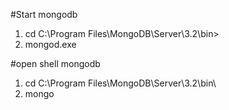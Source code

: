 #Start mongodb
1. cd C:\Program Files\MongoDB\Server\3.2\bin>
2. mongod.exe

#open shell mongodb
1. cd C:\Program Files\MongoDB\Server\3.2\bin\
2. mongo